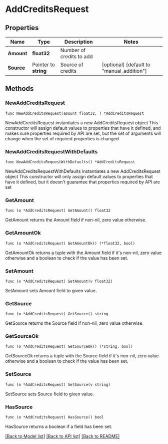 # AddCreditsRequest

## Properties

Name | Type | Description | Notes
------------ | ------------- | ------------- | -------------
**Amount** | **float32** | Number of credits to add | 
**Source** | Pointer to **string** | Source of credits | [optional] [default to "manual_addition"]

## Methods

### NewAddCreditsRequest

`func NewAddCreditsRequest(amount float32, ) *AddCreditsRequest`

NewAddCreditsRequest instantiates a new AddCreditsRequest object
This constructor will assign default values to properties that have it defined,
and makes sure properties required by API are set, but the set of arguments
will change when the set of required properties is changed

### NewAddCreditsRequestWithDefaults

`func NewAddCreditsRequestWithDefaults() *AddCreditsRequest`

NewAddCreditsRequestWithDefaults instantiates a new AddCreditsRequest object
This constructor will only assign default values to properties that have it defined,
but it doesn't guarantee that properties required by API are set

### GetAmount

`func (o *AddCreditsRequest) GetAmount() float32`

GetAmount returns the Amount field if non-nil, zero value otherwise.

### GetAmountOk

`func (o *AddCreditsRequest) GetAmountOk() (*float32, bool)`

GetAmountOk returns a tuple with the Amount field if it's non-nil, zero value otherwise
and a boolean to check if the value has been set.

### SetAmount

`func (o *AddCreditsRequest) SetAmount(v float32)`

SetAmount sets Amount field to given value.


### GetSource

`func (o *AddCreditsRequest) GetSource() string`

GetSource returns the Source field if non-nil, zero value otherwise.

### GetSourceOk

`func (o *AddCreditsRequest) GetSourceOk() (*string, bool)`

GetSourceOk returns a tuple with the Source field if it's non-nil, zero value otherwise
and a boolean to check if the value has been set.

### SetSource

`func (o *AddCreditsRequest) SetSource(v string)`

SetSource sets Source field to given value.

### HasSource

`func (o *AddCreditsRequest) HasSource() bool`

HasSource returns a boolean if a field has been set.


[[Back to Model list]](../README.md#documentation-for-models) [[Back to API list]](../README.md#documentation-for-api-endpoints) [[Back to README]](../README.md)


